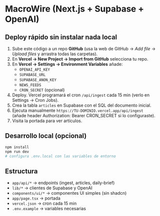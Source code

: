 # MacroWire (Next.js + Supabase + OpenAI)

## Deploy rápido sin instalar nada local
1. Sube este código a un repo **GitHub** (usa la web de GitHub → *Add file* → *Upload files* y arrastra todas las carpetas).
2. En **Vercel → New Project → Import from GitHub** selecciona tu repo.
3. En **Vercel → Settings → Environment Variables** añade:
   - `OPENAI_API_KEY`
   - `SUPABASE_URL`
   - `SUPABASE_ANON_KEY`
   - `NEWS_FEEDS`
   - `CRON_SECRET` (opcional)
4. Deploy. Vercel programará el cron `/api/ingest` cada 15 min (verlo en Settings → Cron Jobs).
5. Crea la tabla `articles` en Supabase con el SQL del documento inicial.
6. Ejecuta manualmente `https://TU-DOMINIO.vercel.app/api/ingest` (añade header Authorization: Bearer CRON_SECRET si lo configuraste).
7. Visita la portada para ver artículos.

## Desarrollo local (opcional)
```bash
npm install
npm run dev
# configura .env.local con las variables de entorno
```

## Estructura
- `app/api/*` → endpoints (ingest, articles, daily-brief)
- `lib/*` → clientes de Supabase y OpenAI
- `components/ui/*` → componentes UI simples (sin shadcn)
- `app/page.tsx` → portada
- `vercel.json` → cron cada 15 min
- `.env.example` → variables necesarias
